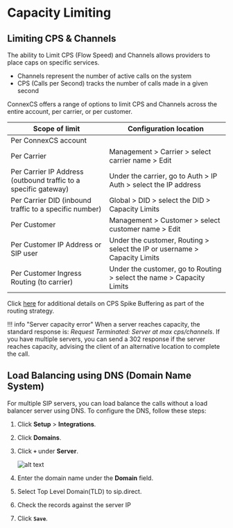 # Capacity Limiting

## Limiting CPS & Channels

The ability to Limit CPS (Flow Speed) and Channels allows providers to place caps on specific services. 

* Channels represent the number of active calls on the system
* CPS (Calls per Second) tracks the number of calls made in a given second

ConnexCS offers a range of options to limit CPS and Channels across the entire account, per carrier, or per customer. 

|Scope of limit | Configuration location |
|----|----|
|Per ConnexCS account| 
|Per Carrier|Management > Carrier > select carrier name > Edit|
|Per Carrier IP Address (outbound traffic to a specific gateway)|Under the carrier, go to Auth > IP Auth > select the IP address|
|Per Carrier DID (inbound traffic to a specific number)| Global > DID > select the DID > Capacity Limits|
|Per Customer|Management > Customer > select customer name > Edit|
|Per Customer IP Address or SIP user|Under the customer, Routing > select the IP or username > Capacity Limits|
|Per Customer Ingress Routing (to carrier)|Under the customer, go to Routing > select the name > Capacity Limits

Click [here]( https://docs.connexcs.com/customer/routing/#capacity-limits) for additional details on CPS Spike Buffering as part of the routing strategy. 
 
!!! info "Server capacity error"
    When a server reaches capacity, the standard response is: *Request Terminated: Server at max cps/channels*. If you have multiple servers, you can send a 302 response if the server reaches capacity, advising the client of an alternative location to complete the call.

## Load Balancing using DNS (Domain Name System)

For multiple SIP servers, you can load balance the calls without a load balancer server using DNS. To configure the DNS, follow these steps:

1. Click **Setup** > **Integrations**.
2. Click **Domains**.
3. Click **`+`** under **Server**.

    ![alt text][load-balance]

4. Enter the domain name under the **Domain** field. 
5. Select Top Level Domain(TLD) to sip.direct.
6. Check the records against the server IP
7. Click **`Save`**.

[load-balance]: /misc/img/218.png "load-balance"

